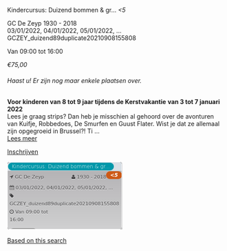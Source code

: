 Kindercursus: Duizend bommen & gr... *<5*

GC De Zeyp 1930 - 2018  
03/01/2022, 04/01/2022, 05/01/2022, ... GCZEY\_duizend89duplicate20210908155808  

Van 09:00 tot 16:00

*€75,00*

  

###### *Haast u! Er zijn nog maar enkele plaatsen over.*

  

**Voor kinderen van 8 tot 9 jaar tijdens de Kerstvakantie** **van 3 tot 7 januari 2022**  
Lees je graag strips? Dan heb je misschien al gehoord over de avonturen van Kuifje, Robbedoes, De Smurfen en Guust Flater. Wist je dat ze allemaal zijn opgegroeid in Brussel?! Ti ...  
[Lees meer](https://tickets.vgc.be/activity/subscribe/GCZEY_duizend89duplicate20210908155808)

[Inschrijven](https://tickets.vgc.be/activity/subscribe/GCZEY_duizend89duplicate20210908155808)

![](67078.png)

[Based on this search](https://tickets.vgc.be/activity/index?&vrijeplaatsen=1&Age%5B%5D=3%2C4&entity=276)